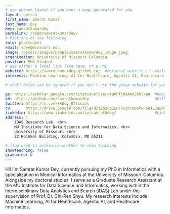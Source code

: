 ```yaml
---
# use person layout if you want a page generated for you
layout: person
first_name: Samrat Kumar
last_name: Dey
key: samratkumardey
permalink: /team/samratkumardey/
# Pick one of the following
role: phdstudent
email: sdey@missouri.edu
image: /assets/images/people/samratkumardey_image.jpeg
organization: University of Missouri-Columbia 
position: PhD Student
# use either a local link like here, or a URL
website: https://samratkumardey.github.io/  #Personal website if available [recommended]
interests: Machine Learning, AI for Healthcare, Agentic AI, Healthcare Informatics

# stuff below can be ignored if you don't use the group website for your private website

gs: https://scholar.google.com/citations?user=tqdPfj8AAAAJ&hl=en  #Google Scholar
gh: https://github.com/samratkumardey                             #Github
twitter: https://x.com/SKDey_Official                                                         #X
cv:      https://drive.google.com/file/d/18pzuq1EHTvGgYCMp6PwFoBaEJqB4qc7b/view?usp=drive_link                                                       #Web CV/PDF Link
linkedin: https://www.linkedin.com/in/samratkdey/                 #Linkedin
address: |
    iDAS Research Lab, <br>
    MU Institute for Data Science and Informatics, <br>
    University of Missouri <br>
    22 Heinkel Building, Columbia, MO 65211

# flag used to determine whether to show teaching
showteaching: false
graduated: N
---
```


Hi! I'm Samrat Kumar Dey, currently pursuing my PhD in Informatics with a specialization in Medical Informatics at the University of Missouri-Columbia. Alongside my doctoral studies, I serve as a Graduate Research Assistant at the MU Institute for Data Science and Informatics, working within the Interdisciplinary Data Analytics and Search (iDAS) Lab under the supervision of Prof. Dr. Chi-Ren Shyu. My research interests include Machine Learning, AI for Healthcare, Agentic AI, and Healthcare Informatics.
